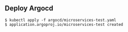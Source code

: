 ## Deploy Argocd 

```
$ kubectl apply -f argocd/microservices-test.yaml
$ application.argoproj.io/microservices-test created
```

